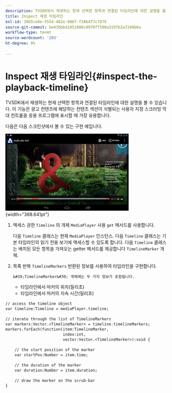 ```yaml
---
description: TVSDK에서 재생하는 현재 선택한 항목과 연결된 타임라인에 대한 설명을 볼 수 있습니다. 이 기능은 광고 컨텐츠에 해당하는 컨텐츠 섹션이 식별되는 사용자 지정 스크러빙 막대 컨트롤을 응용 프로그램에 표시할 때 가장 유용합니다.
title: Inspect 재생 타임라인
exl-id: 38b5ce0e-5554-462e-986f-f3864f7cf879
source-git-commit: be43bbbd1051886c8979ff590a3197b2a7249b6a
workflow-type: tm+mt
source-wordcount: '203'
ht-degree: 0%

---
```


# Inspect 재생 타임라인{#inspect-the-playback-timeline}

TVSDK에서 재생하는 현재 선택한 항목과 연결된 타임라인에 대한 설명을 볼 수 있습니다. 이 기능은 광고 컨텐츠에 해당하는 컨텐츠 섹션이 식별되는 사용자 지정 스크러빙 막대 컨트롤을 응용 프로그램에 표시할 때 가장 유용합니다.

다음은 다음 스크린샷에서 볼 수 있는 구현 예입니다.
<!--<a id="fig_6D9FB3764F3947A38B8E7726187BD461"></a>-->

![](assets/inspect-playback.jpg){width="368.641pt"}

1. 액세스 권한 `Timeline` 의 개체 `MediaPlayer` 사용 `get` 메서드를 사용합니다.

   다음 `Timeline` 클래스는 현재 `MediaPlayer` 인스턴스. 다음 `Timeline` 클래스는 기본 타임라인의 읽기 전용 보기에 액세스할 수 있도록 합니다. 다음 `Timeline` 클래스는 배치된 모든 항목을 가져오는 getter 메서드를 제공합니다 `TimelineMarker` 개체.

1. 목록 반복 `TimelineMarkers` 반환된 정보를 사용하여 타임라인을 구현합니다.

       &#39;TimelineMarker&#39; 개체에는 두 가지 정보가 포함됩니다.
   
   * 타임라인에서 마커의 위치(밀리초)
   * 타임라인에서 마커의 지속 시간(밀리초)

<!--<a id="example_BA936629E82B4082A2E2C548E3FC3357"></a>-->

```
// access the timeline object 
var timeline:Timeline = mediaPlayer.timeline; 
 
// iterate through the list of TimelineMarkers 
var markers:Vector.<TimelineMarker> = timeline.timelineMarkers; 
markers.forEach(function(item:TimelineMarker,  
                         index:int,  
                         vector:Vector.<TimelineMarker>):void { 
    
    // the start position of the marker 
    var startPos:Number = item.time; 
 
    // the duration of the marker 
    var duration:Number = item.duration; 
 
    // draw the marker on the scrub-bar 
}
```
